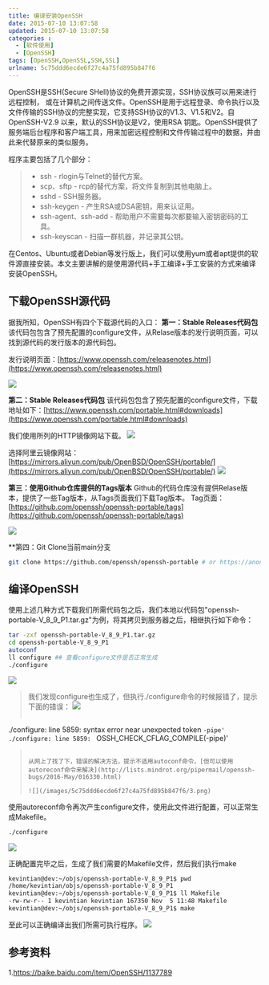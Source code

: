 ```yaml
---
title: 编译安装OpenSSH
date: 2015-07-10 13:07:58
updated: 2015-07-10 13:07:58
categories : 
  - [软件使用]
  - [OpenSSH]
tags: [OpenSSH,OpenSSL,SSH,SSL]
urlname: 5c75ddd6ecde6f27c4a75fd895b847f6
---
```

OpenSSH是SSH(Secure SHell)协议的免费开源实现，SSH协议族可以用来进行远程控制， 或在计算机之间传送文件。OpenSSH是用于远程登录、命令执行以及文件传输的SSH协议的完整实现，它支持SSH协议的V1.3、V1.5和V2。自OpenSSH-V2.9 以来，默认的SSH协议是V2，使用RSA 钥匙。OpenSSH提供了服务端后台程序和客户端工具，用来加密远程控制和文件传输过程中的数据，并由此来代替原来的类似服务。

程序主要包括了几个部分：
> * ssh - rlogin与Telnet的替代方案。
> * scp、sftp - rcp的替代方案，将文件复制到其他电脑上。
> * sshd - SSH服务器。
> * ssh-keygen - 产生RSA或DSA密钥，用来认证用。
> * ssh-agent、ssh-add - 帮助用户不需要每次都要输入密钥密码的工具。
> * ssh-keyscan - 扫描一群机器，并记录其公钥。

在Centos、Ubuntu或者Debian等发行版上，我们可以使用yum或者apt提供的软件源直接安装。本文主要讲解的是使用源代码+手工编译+手工安装的方式来编译安装OpenSSH。

<!--more-->

## 下载OpenSSH源代码
据我所知，OpenSSH有四个下载源代码的入口：
**第一：Stable Releases代码包**
该代码包包含了预先配置的configure文件，从Relase版本的发行说明页面，可以找到源代码的发行版本的源代码包。

发行说明页面：[https://www.openssh.com/releasenotes.html](https://www.openssh.com/releasenotes.html)

![](/images/5c75ddd6ecde6f27c4a75fd895b847f6/7.png)

**第二：Stable Releases代码包**
该代码包包含了预先配置的configure文件，下载地址如下：[https://www.openssh.com/portable.html#downloads](https://www.openssh.com/portable.html#downloads)

我们使用所列的HTTP镜像网站下载。
![](/images/5c75ddd6ecde6f27c4a75fd895b847f6/5.png)

<p />

选择阿里云镜像网站：[https://mirrors.aliyun.com/pub/OpenBSD/OpenSSH/portable/](https://mirrors.aliyun.com/pub/OpenBSD/OpenSSH/portable/)
![](/images/5c75ddd6ecde6f27c4a75fd895b847f6/6.png)

**第三：使用Github仓库提供的Tags版本**
Github的代码仓库没有提供Relase版本，提供了一些Tag版本，从Tags页面我们下载Tag版本。
Tag页面：[https://github.com/openssh/openssh-portable/tags](https://github.com/openssh/openssh-portable/tags)

![](/images/5c75ddd6ecde6f27c4a75fd895b847f6/8.png)

**第四：Git Clone当前main分支
``` bash
git clone https://github.com/openssh/openssh-portable # or https://anongit.mindrot.org/openssh.git
```

## 编译OpenSSH
使用上述几种方式下载我们所需代码包之后，我们本地以代码包"openssh-portable-V_8_9_P1.tar.gz"为例，将其拷贝到服务器之后，相继执行如下命令：
``` bash
tar -zxf openssh-portable-V_8_9_P1.tar.gz
cd openssh-portable-V_8_9_P1
autoconf
ll configure ## 查看configure文件是否正常生成
./configure
```
<p />

![](/images/5c75ddd6ecde6f27c4a75fd895b847f6/1.png)

> 我们发现configure也生成了，但执行./configure命令的时候报错了，提示下面的错误：
> ![](/images/5c75ddd6ecde6f27c4a75fd895b847f6/2.png)
>  ``` bash
   ./configure: line 5859: syntax error near unexpected token `-pipe'
   ./configure: line 5859: `       OSSH_CHECK_CFLAG_COMPILE(-pipe)'
>  ```
> 
> 从网上了找了下，错误的解决方法，提示不适用autoconf命令，[但可以使用autoreconf命令来解决](http://lists.mindrot.org/pipermail/openssh-bugs/2016-May/016330.html) 
>
> ![](/images/5c75ddd6ecde6f27c4a75fd895b847f6/3.png)

使用autoreconf命令再次产生configure文件，使用此文件进行配置，可以正常生成Makefile。
``` bash
./configure
```
<p/>

![](/images/5c75ddd6ecde6f27c4a75fd895b847f6/4.png)

正确配置完毕之后，生成了我们需要的Makefile文件，然后我们执行make

``` bash
kevintian@dev:~/objs/openssh-portable-V_8_9_P1$ pwd
/home/kevintian/objs/openssh-portable-V_8_9_P1
kevintian@dev:~/objs/openssh-portable-V_8_9_P1$ ll Makefile
-rw-rw-r-- 1 kevintian kevintian 167350 Nov  5 11:48 Makefile
kevintian@dev:~/objs/openssh-portable-V_8_9_P1$ make
```
至此可以正确编译出我们所需可执行程序。
![](/images/5c75ddd6ecde6f27c4a75fd895b847f6/9.png)


## 参考资料
1.https://baike.baidu.com/item/OpenSSH/1137789
